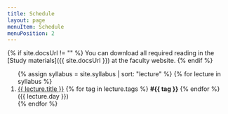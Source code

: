 ```yaml
---
title: Schedule
layout: page
menuItem: Schedule
menuPosition: 2
---
```

{% if site.docsUrl != "" %}
You can download all required reading in the [Study materials]({{ site.docsUrl }}) at the faculty website.
{% endif %}

<ol>
{% assign syllabus = site.syllabus | sort: "lecture" %}
{% for lecture in syllabus %}
  <li>
  	<a href="{{ site.baseurl }}{{ lecture.url }}">{{ lecture.title }}</a> 
  	{% for tag in lecture.tags %}
  		<b>#{{ tag }}</b>
  	{% endfor %}
  	({{ lecture.day }})</li>
{% endfor %}
</ol>
